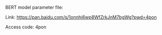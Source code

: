 BERT model parameter file:

Link: https://pan.baidu.com/s/1onnhi6wp8WfZrkJnM7bgWg?pwd=4pon

Access code: 4pon
